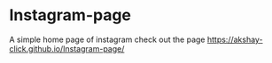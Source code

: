 # Instagram-page
A simple home page of instagram
check out the page 
https://akshay-click.github.io/Instagram-page/
